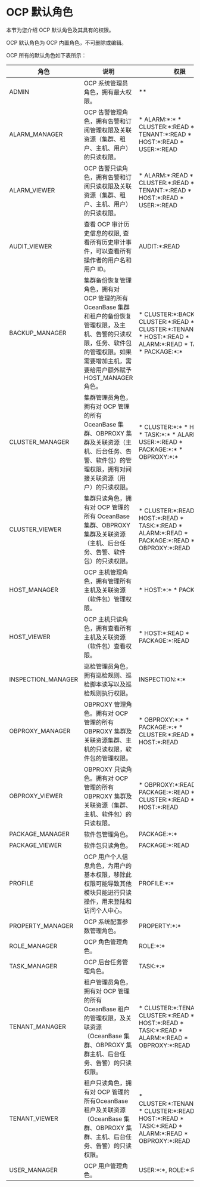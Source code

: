 OCP 默认角色
=============================

本节为您介绍 OCP 默认角色及其具有的权限。

OCP 默认角色为 OCP 内置角色，不可删除或编辑。

OCP 所有的默认角色如下表所示：


|         角色         |                                                      说明                                                       |                                                                                                                                                                                                     权限                                                                                                                                                                                                     |
|--------------------|---------------------------------------------------------------------------------------------------------------|------------------------------------------------------------------------------------------------------------------------------------------------------------------------------------------------------------------------------------------------------------------------------------------------------------------------------------------------------------------------------------------------------------|
| ADMIN              | OCP 系统管理员角色，拥有最大权限。                                                                                           | \*\*                                                                                                                                                                                                                                                                                                                                                                                                       |
| ALARM_MANAGER      | OCP 告警管理角色，拥有告警和订阅管理权限及关联资源（集群、租户、主机、用户）的只读权限。                                                                | * ALARM:\*:\*   * CLUSTER:\*:READ   * TENANT:\*:READ   * HOST:\*:READ   * USER:\*:READ                                                                                                                               |
| ALARM_VIEWER       | OCP 告警只读角色，拥有告警和订阅只读权限及关联资源（集群、租户、主机、用户）的只读权限。                                                                | * ALARM:\*:READ   * CLUSTER:\*:READ   * TENANT:\*:READ   * HOST:\*:READ   * USER:\*:READ                                                                                                                             |
| AUDIT_VIEWER       | 查看 OCP 审计历史信息的权限, 查看所有历史审计事件，可以查看所有操作者的用户名和用户 ID。                                                             | AUDIT:\*:READ                                                                                                                                                                                                                                                                                                                                                                                              |
| BACKUP_MANAGER     | 集群备份恢复管理角色，拥有对 OCP 管理的所有 OceanBase 集群和租户的备份恢复管理权限，及主机、告警的只读权限，任务、软件包的管理权限。如果需要增加主机，需要给用户额外赋予 HOST_MANAGER 角色。 | * CLUSTER:\*:BACKUP:\*:\*   * CLUSTER:\*:READ   * CLUSTER:\*:TENANT:\*:READ   * HOST:\*:READ   * ALARM:\*:READ   * TASK:\*:\*   * PACKAGE:\*:\*    |
| CLUSTER_MANAGER    | 集群管理员角色，拥有对 OCP 管理的所有 OceanBase 集群、OBPROXY 集群及关联资源（主机、后台任务、告警、软件包）的管理权限，拥有对间接关联资源（用户）的只读权限。                   | * CLUSTER:\*:\*   * HOST:\*:\*   * TASK:\*:\*   * ALARM:\*:\*   * USER:\*:READ   * PACKAGE:\*:\*   * OBPROXY:\*:\*                                 |
| CLUSTER_VIEWER     | 集群只读角色，拥有对 OCP 管理的所有 OceanBase 集群、OBPROXY 集群及关联资源（主机、后台任务、告警、软件包）的只读权限。                                       | * CLUSTER:\*:READ   * HOST:\*:READ   * TASK:\*:READ   * ALARM:\*:READ   * PACKAGE:\*:READ   * OBPROXY:\*:READ                                                                       |
| HOST_MANAGER       | OCP 主机管理角色，拥有管理所有主机及关联资源（软件包）管理权限。                                                                            | * HOST:\*:\*   * PACKAGE:\*:\*                                                                                                                                                                                                                                                                                          |
| HOST_VIEWER        | OCP 主机只读角色，拥有查看所有主机及关联资源（软件包）查看权限。                                                                            | * HOST:\*:READ   * PACKAGE:\*:READ                                                                                                                                                                                                                                                                                      |
| INSPECTION_MANAGER | 巡检管理员角色，拥有巡检规则、巡检脚本读写以及巡检规则执行权限。                                                                              | INSPECTION:\*:\*                                                                                                                                                                                                                                                                                                                                                                                           |
| OBPROXY_MANAGER    | OBPROXY 管理角色。拥有对 OCP 管理的所有 OBPROXY 集群及关联资源集群、主机的只读权限，软件包的管理权限。                                                | * OBPROXY:\*:\*   * PACKAGE:\*:\*   * CLUSTER:\*:READ   * HOST:\*:READ                                                                                                                                                                                |
| OBPROXY_VIEWER     | OBPROXY 只读角色。拥有对 OCP 管理的所有 OBPROXY 集群及关联资源（集群、主机、软件包）的只读权限。                                                   | * OBPROXY:\*:READ   * PACKAGE:\*:READ   * CLUSTER:\*:READ   * HOST:\*:READ                                                                                                                                                                            |
| PACKAGE_MANAGER    | 软件包管理角色。                                                                                                      | PACKAGE:\*:\*                                                                                                                                                                                                                                                                                                                                                                                              |
| PACKAGE_VIEWER     | 软件包只读角色。                                                                                                      | PACKAGE:\*:READ                                                                                                                                                                                                                                                                                                                                                                                            |
| PROFILE            | OCP 用户个人信息角色，为用户的基本权限，移除此权限可能导致其他模块只能进行只读操作，用来登陆和访问个人中心。                                                      | PROFILE:\*:\*                                                                                                                                                                                                                                                                                                                                                                                              |
| PROPERTY_MANAGER   | OCP 系统配置参数管理角色。                                                                                               | PROPERTY:\*:\*                                                                                                                                                                                                                                                                                                                                                                                             |
| ROLE_MANAGER       | OCP 角色管理角色。                                                                                                   | ROLE:\*:\*                                                                                                                                                                                                                                                                                                                                                                                                 |
| TASK_MANAGER       | OCP 后台任务管理角色。                                                                                                 | TASK:\*:\*                                                                                                                                                                                                                                                                                                                                                                                                 |
| TENANT_MANAGER     | 租户管理员角色，拥有对 OCP 管理的所有 OceanBase 租户的管理权限，及关联资源（OceanBase 集群、OBPROXY 集群主机、后台任务、告警）的只读权限。                        | * CLUSTER:\*:TENANT:\*:\*   * CLUSTER:\*:READ   * HOST:\*:READ   * TASK:\*:READ   * ALARM:\*:READ   * OBPROXY:\*:READ                                                               |
| TENANT_VIEWER      | 租户只读角色，拥有对 OCP 管理的所有OceanBase 租户及关联资源（OceanBase 集群、OBPROXY 集群、主机、后台任务、告警）的只读权限。                               | * CLUSTER:\*:TENANT:\*:READ   * CLUSTER:\*:READ   * HOST:\*:READ   * TASK:\*:READ   * ALARM:\*:READ   * OBPROXY:\*:READ                                                             |
| USER_MANAGER       | OCP 用户管理角色。                                                                                                   | USER:\*:\*, ROLE:\*:READ                                                                                                                                                                                                                                                                                                                                                                                   |
